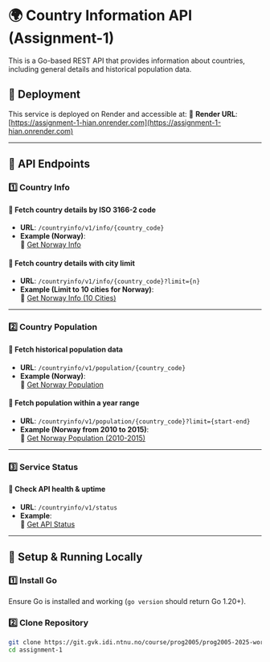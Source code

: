 # 🌍 Country Information API (Assignment-1)
This is a Go-based REST API that provides information about countries, including general details and historical population data.

## 🚀 Deployment
This service is deployed on Render and accessible at:
🔗 **Render URL**: [https://assignment-1-hian.onrender.com](https://assignment-1-hian.onrender.com)

---

## 📌 API Endpoints

### 1️⃣ **Country Info**
#### 📌 Fetch country details by ISO 3166-2 code
- **URL**: `/countryinfo/v1/info/{country_code}`
- **Example (Norway)**:  
  🔗 [Get Norway Info](https://assignment-1-hian.onrender.com/countryinfo/v1/info/no)

#### 📌 Fetch country details with city limit
- **URL**: `/countryinfo/v1/info/{country_code}?limit={n}`
- **Example (Limit to 10 cities for Norway)**:  
  🔗 [Get Norway Info (10 Cities)](https://assignment-1-hian.onrender.com/countryinfo/v1/info/no?limit=10)

---

### 2️⃣ **Country Population**
#### 📌 Fetch historical population data
- **URL**: `/countryinfo/v1/population/{country_code}`
- **Example (Norway)**:  
  🔗 [Get Norway Population](https://assignment-1-hian.onrender.com/countryinfo/v1/population/no)

#### 📌 Fetch population within a year range
- **URL**: `/countryinfo/v1/population/{country_code}?limit={start-end}`
- **Example (Norway from 2010 to 2015)**:  
  🔗 [Get Norway Population (2010-2015)](https://assignment-1-hian.onrender.com/countryinfo/v1/population/no?limit=2010-2015)

---

### 3️⃣ **Service Status**
#### 📌 Check API health & uptime
- **URL**: `/countryinfo/v1/status`
- **Example**:  
  🔗 [Get API Status](https://assignment-1-hian.onrender.com/countryinfo/v1/status)

---

## 🔧 Setup & Running Locally
### 1️⃣ Install Go
Ensure Go is installed and working (`go version` should return Go 1.20+).

### 2️⃣ Clone Repository
```sh
git clone https://git.gvk.idi.ntnu.no/course/prog2005/prog2005-2025-workspace/servank/assignment-1.git
cd assignment-1
